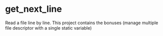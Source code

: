# get_next_line
Read a file line by line.
This project contains the bonuses (manage multiple file descriptor with a single static variable)
